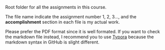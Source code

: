 Root folder for all the assignments in this course.

The file name indicate the assignment number 1, 2, 3..., and the **accomplishment** section in each file is my actual work.

Please prefer the PDF format since it is well formated. If you want to check the markdown file instead, I recommend  you to use [Typora](https://typora.io) because the markdown syntax in GitHub is slight different.